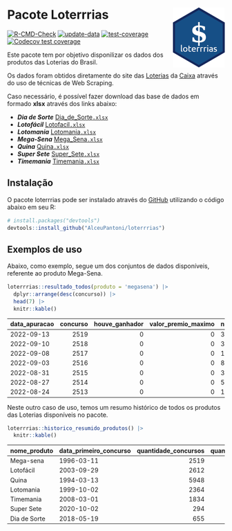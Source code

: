 
<!-- README.md is generated from README.Rmd. Please edit that file -->

# Pacote Loterrrias <img src="man/figures/logo.png" align="right" height="139" />

<!-- badges: start -->

[![R-CMD-Check](https://github.com/AlceuPantoni/loterrrias/actions/workflows/R-CMD-check.yaml/badge.svg?branch=main)](https://github.com/AlceuPantoni/loterrrias/actions/workflows/R-CMD-check.yaml)
[![update-data](https://github.com/AlceuPantoni/loterrrias/actions/workflows/update-data.yaml/badge.svg?branch=main)](https://github.com/AlceuPantoni/loterrrias/actions/workflows/update-data.yaml)
[![test-coverage](https://github.com/AlceuPantoni/loterrrias/actions/workflows/test-coverage.yaml/badge.svg?branch=main)](https://github.com/AlceuPantoni/loterrrias/actions/workflows/test-coverage.yaml)
[![Codecov test
coverage](https://codecov.io/gh/AlceuPantoni/loterrrias/branch/master/graph/badge.svg)](https://codecov.io/gh/AlceuPantoni/loterrrias?branch=master)
<!-- badges: end -->

Este pacote tem por objetivo disponilizar os dados dos produtos das
Loterias do Brasil.

Os dados foram obtidos diretamente do site das
[Loterias](https://loterias.caixa.gov.br/Paginas/default.aspx) da
[Caixa](https://www.caixa.gov.br/Paginas/home-caixa.aspx) através do uso
de técnicas de Web Scraping.

Caso necessário, é possível fazer download das base de dados em formado
**xlsx** através dos links abaixo:

-   ***Dia de Sorte***
    [Dia_de_Sorte`.xlsx`](https://raw.githubusercontent.com/AlceuPantoni/loterrrias/main/data-raw/resultados_diadesorte.xlsx)
-   ***Lotofácil***
    [Lotofacil`.xlsx`](https://raw.githubusercontent.com/AlceuPantoni/loterrrias/main/data-raw/resultados_lotofacil.xlsx)
-   ***Lotomania***
    [Lotomania`.xlsx`](https://raw.githubusercontent.com/AlceuPantoni/loterrrias/main/data-raw/resultados_lotomania.xlsx)
-   ***Mega-Sena***
    [Mega_Sena`.xlsx`](https://raw.githubusercontent.com/AlceuPantoni/loterrrias/main/data-raw/resultados_megasena.xlsx)
-   ***Quina***
    [Quina`.xlsx`](https://raw.githubusercontent.com/AlceuPantoni/loterrrias/main/data-raw/resultados_quina.xlsx)
-   ***Super Sete***
    [Super_Sete`.xlsx`](https://raw.githubusercontent.com/AlceuPantoni/loterrrias/main/data-raw/resultados_supersete.xlsx)
-   ***Timemania***
    [Timemania`.xlsx`](https://raw.githubusercontent.com/AlceuPantoni/loterrrias/main/data-raw/resultados_timemania.xlsx)

## Instalação

O pacote loterrrias pode ser instalado através do
[GitHub](https://github.com/) utilizando o código abaixo em seu R:

``` r
# install.packages("devtools")
devtools::install_github("AlceuPantoni/loterrrias")
```

## Exemplos de uso

Abaixo, como exemplo, segue um dos conjuntos de dados disponíveis,
referente ao produto Mega-Sena.

``` r
loterrrias::resultado_todos(produto = 'megasena') |> 
  dplyr::arrange(desc(concurso)) |> 
  head(7) |> 
  knitr::kable()
```

| data_apuracao | concurso | houve_ganhador | valor_premio_maximo | numeros_sorteados | num_1 | num_2 | num_3 | num_4 | num_5 | num_6 |
|:--------------|---------:|---------------:|--------------------:|:------------------|------:|------:|------:|------:|------:|------:|
| 2022-09-13    |     2519 |              0 |                   0 | 3;8;20;36;38;57   |     3 |     8 |    20 |    36 |    38 |    57 |
| 2022-09-10    |     2518 |              0 |                   0 | 3;22;23;44;53;60  |     3 |    22 |    23 |    44 |    53 |    60 |
| 2022-09-08    |     2517 |              0 |                   0 | 1;5;6;16;22;39    |     1 |     5 |     6 |    16 |    22 |    39 |
| 2022-09-03    |     2516 |              0 |                   0 | 8;17;49;51;52;53  |     8 |    17 |    49 |    51 |    52 |    53 |
| 2022-08-31    |     2515 |              0 |                   0 | 3;12;19;41;45;54  |     3 |    12 |    19 |    41 |    45 |    54 |
| 2022-08-27    |     2514 |              0 |                   0 | 5;15;24;34;45;52  |     5 |    15 |    24 |    34 |    45 |    52 |
| 2022-08-24    |     2513 |              0 |                   0 | 13;19;21;35;46;50 |    13 |    19 |    21 |    35 |    46 |    50 |

Neste outro caso de uso, temos um resumo histórico de todos os produtos
das Loterias disponíveis no pacote.

``` r
loterrrias::historico_resumido_produtos() |> 
  knitr::kable()
```

| nome_produto | data_primeiro_concurso | quantidade_concursos | quantidade_concursos_com_ganhador | percentual_com_ganhador | media_premiacao | maior_premio | menor_premio | total_dezenas_sorteadas | numero_mais_sorteado | numero_menos_sorteado |
|:-------------|:-----------------------|---------------------:|----------------------------------:|------------------------:|----------------:|-------------:|-------------:|------------------------:|---------------------:|----------------------:|
| Mega-sena    | 1996-03-11             |                 2519 |                               575 |                    0.23 |      22450538.9 |    289420865 |    348732.75 |                   15114 |                   53 |                    26 |
| Lotofácil    | 2003-09-29             |                 2612 |                              2350 |                    0.90 |        888452.7 |      8227507 |     10712.22 |                   39180 |                   20 |                     8 |
| Quina        | 1994-03-13             |                 5948 |                              2470 |                    0.42 |       3230198.2 |    579215957 |         0.00 |                   29740 |                    4 |                    47 |
| Lotomania    | 1999-10-02             |                 2364 |                               642 |                    0.27 |       2247331.6 |     37261930 |    109348.66 |                   47280 |                   47 |                    96 |
| Timemania    | 2008-03-01             |                 1834 |                                68 |                    0.04 |      27234282.4 |    818652938 |    164711.44 |                   12838 |                   21 |                    53 |
| Super Sete   | 2020-10-02             |                  294 |                                18 |                    0.06 |       2458611.5 |      7786503 |    124747.77 |                    2058 |                    9 |                     1 |
| Dia de Sorte | 2018-05-19             |                  655 |                               228 |                    0.35 |        818112.2 |      3770060 |     59101.35 |                    4585 |                   10 |                     1 |
